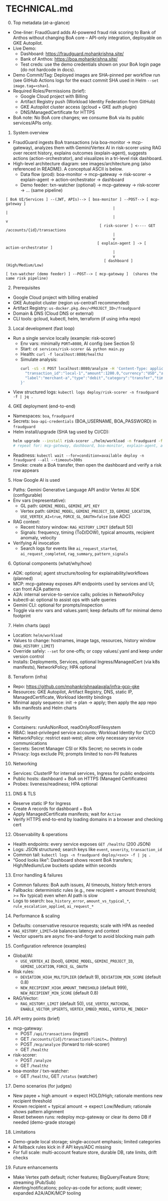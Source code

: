 # TECHNICAL.md

0) Top metadata (at-a-glance)
- One-liner: FraudGuard adds AI-powered fraud risk scoring to Bank of Anthos without changing BoA core – API-only integration, deployable on GKE Autopilot.
- Live Demo:
  - Dashboard: https://fraudguard.mohankrishna.site/
  - Bank of Anthos: https://boa.mohankrishna.site/
  - Test creds: use the demo credentials shown on your BoA login page (do not hardcode in docs).
- Demo Commit/Tag: Deployed images are SHA-pinned per workflow run (see GitHub Actions logs for the exact commit SHA used in Helm `--set image.tag=<sha>`).
- Required Roles/Permissions (brief):
  - Google Cloud project with Billing
  - Artifact Registry push (Workload Identity Federation from GitHub)
  - GKE Autopilot cluster access (gcloud + GKE auth plugin)
  - DNS/ManagedCertificate for HTTPS
- BoA note: No BoA core changes; we consume BoA via its public services/APIs only.

1) System overview
- FraudGuard ingests BoA transactions (via boa-monitor → mcp-gateway), analyzes them with Gemini/Vertex AI in risk-scorer using RAG over recent history, explains outcomes (explain-agent), suggests actions (action-orchestrator), and visualizes in a tri-level risk dashboard.
- High-level architecture diagram: see images/architecture.png (also referenced in README). A conceptual ASCII is below.
  - Data flow (prod): boa-monitor → mcp-gateway → risk-scorer → explain-agent → action-orchestrator → dashboard
  - Demo feeder: txn-watcher (optional) → mcp-gateway → risk-scorer → … (same pipeline)

```text
[ BoA UI/Services ] --(JWT, APIs)--> [ boa-monitor ] --POST--> [ mcp-gateway ]
                                                |                      |
                                                |                      v
                                          [ risk-scorer ] <---- GET /accounts/{id}/transactions
                                                |
                                                v
                                         [ explain-agent ] -> [ action-orchestrator ]
                                                |
                                                v
                                            [ dashboard ] (High/Medium/Low)

[ txn-watcher (demo feeder) ] --POST--> [ mcp-gateway ]  (shares the same risk pipeline)
```

2) Prerequisites
- Google Cloud project with billing enabled
- GKE Autopilot cluster (region us-central1 recommended)
- Artifact Registry: `us-docker.pkg.dev/<PROJECT_ID>/fraudguard`
- Domain & DNS (Cloud DNS or external)
- CLI tools: gcloud, kubectl, helm, terraform (if using infra repo)

3) Local development (fast loop)
- Run a single service locally (example: risk-scorer)
  - Env vars: minimally `PORT=8080`, AI config (see Section 5)
  - Start: `cd services/risk-scorer && python main.py`
  - Health: `curl -f localhost:8080/healthz`
  - Simulate analysis:
    ```bash
    curl -sS -X POST localhost:8080/analyze -H 'Content-Type: application/json' -d '{
      "transaction_id":"local-1","amount":1200.0,"currency":"USD","account_id":"demo1",
      "label":"merchant-a","type":"debit","category":"transfer","timestamp":"2025-01-01T00:00:00Z"
    }'
    ```
- View structured logs: `kubectl logs deploy/risk-scorer -n fraudguard -f | jq .`

4) GKE deployment (end-to-end)
- Namespaces: `boa`, `fraudguard`
- Secrets: `boa-api-credentials` (BOA_USERNAME, BOA_PASSWORD) in `fraudguard`
- Helm install/upgrade (SHA tag used by CI/CD):
  ```bash
  helm upgrade --install risk-scorer ./helm/workload -n fraudguard -f values/risk-scorer.yaml --set image.tag=<SHA> --atomic --wait
  # repeat for: mcp-gateway, dashboard, boa-monitor, explain-agent, action-orchestrator
  ```
- Readiness: `kubectl wait --for=condition=available deploy -n fraudguard --all --timeout=300s`
- Smoke: create a BoA transfer, then open the dashboard and verify a risk row appears

5) How Google AI is used
- Paths: Gemini Generative Language API and/or Vertex AI SDK (configurable)
- Env vars (representative):
  - GL path: `GEMINI_MODEL`, `GEMINI_API_KEY`
  - Vertex path: `GEMINI_MODEL`, `GEMINI_PROJECT_ID`, `GEMINI_LOCATION`, `USE_VERTEX_AI=true`, `FORCE_GL_OAUTH=false` (use ADC)
- RAG context:
  - Recent history window: `RAG_HISTORY_LIMIT` (default 50)
  - Signals: frequency, timing (ToD/DOW), typical amounts, recipient anomaly, velocity
- Verifying AI invocation
  - Search logs for events like `ai_request_started`, `ai_request_completed`, `rag_summary`, `pattern_signals`

6) Optional components (what/why/how)
- ADK: optional; agent structure/tooling for explainability/workflows (planned)
- MCP: mcp-gateway exposes API endpoints used by services and UI; can front A2A patterns
- A2A: internal service-to-service calls; policies in NetworkPolicy
- kubectl-ai: optional to assist ops with safe queries
- Gemini CLI: optional for prompts/inspection
- Toggle via env vars and values.yaml; keep defaults off for minimal demo footprint

7) Helm charts (app)
- Location: `helm/workload`
- Values to change: hostnames, image tags, resources, history window (`RAG_HISTORY_LIMIT`)
- Override safely: `--set` for one-offs; or copy values/<service>.yaml and keep under version control
- Installs: Deployments, Services, optional Ingress/ManagedCert (via k8s manifests), NetworkPolicy; HPA optional

8) Terraform (infra)
- Repo: https://github.com/mohankrishnaalavala/infra-gcp-gke
- Resources: GKE Autopilot, Artifact Registry, DNS, static IP, ManagedCertificate, Workload Identity bindings
- Minimal apply sequence: init → plan → apply; then apply the app repo k8s manifests and Helm charts

9) Security
- Containers: runAsNonRoot, readOnlyRootFilesystem
- RBAC: least-privileged service accounts; Workload Identity for CI/CD
- NetworkPolicy: restrict east-west; allow only necessary service communications
- Secrets: Secret Manager CSI or K8s Secret; no secrets in code
- Privacy: logs exclude PII; prompts limited to non-PII features

10) Networking
- Services: ClusterIP for internal services, Ingress for public endpoints
- Public hosts: dashboard + BoA on HTTPS (Managed Certificates)
- Probes: liveness/readiness; HPA optional

11) DNS & TLS
- Reserve static IP for Ingress
- Create A records for dashboard + BoA
- Apply ManagedCertificate manifests; wait for `Active`
- Verify HTTPS end-to-end by loading domains in a browser and checking cert

12) Observability & operations
- Health endpoints: every service exposes `GET /healthz` (200 JSON)
- Logs: JSON structured; search keys like `event`, `severity`, `transaction_id`
- Common tail: `kubectl logs -n fraudguard deploy/<svc> -f | jq .`
- “Good looks like”: Dashboard shows recent BoA transfers; High/Medium/Low buckets update within seconds

13) Error handling & failures
- Common failures: BoA auth issues, AI timeouts, history fetch errors
- Fallbacks: deterministic rules (e.g., new recipient + amount threshold; >= N× typical) even when AI path is slow
- Logs to search: `boa_history_error`, `amount_vs_typical_*`, `rule_escalation_applied`, `ai_request_*`

14) Performance & scaling
- Defaults: conservative resource requests; scale with HPA as needed
- `RAG_HISTORY_LIMIT=50` balances latency and context
- Vector upserts are async fire-and-forget to avoid blocking main path

15) Configuration reference (examples)
- Global/AI:
  - `USE_VERTEX_AI` (bool), `GEMINI_MODEL`, `GEMINI_PROJECT_ID`, `GEMINI_LOCATION`, `FORCE_GL_OAUTH`
- Risk rules:
  - `DEVIATION_HIGH_MULTIPLIER` (default 9), `DEVIATION_MIN_SCORE` (default 0.8)
  - `NEW_RECIPIENT_HIGH_AMOUNT_THRESHOLD` (default 999), `NEW_RECIPIENT_MIN_SCORE` (default 0.8)
- RAG/Vector:
  - `RAG_HISTORY_LIMIT` (default 50), `USE_VERTEX_MATCHING`, `ENABLE_VECTOR_UPSERTS`, `VERTEX_EMBED_MODEL`, `VERTEX_ME_INDEX*`

16) API entry points (brief)
- mcp-gateway:
  - POST `/api/transactions` (ingest)
  - GET `/accounts/{id}/transactions?limit=…` (history)
  - POST `/mcp/analyze` (forward to risk-scorer)
  - GET `/healthz`
- risk-scorer:
  - POST `/analyze`
  - GET `/healthz`
- boa-monitor / txn-watcher:
  - GET `/healthz`, GET `/status` (watcher)

17) Demo scenarios (for judges)
- New payee + high amount → expect HOLD/High; rationale mentions new recipient threshold
- Known recipient + typical amount → expect Low/Medium; rationale shows pattern alignment
- Reset between runs: redeploy mcp-gateway or clear its demo DB if needed (demo-grade storage)

18) Limitations
- Demo-grade local storage; single-account emphasis; limited categories
- AI fallback rules kick in if API keys/ADC missing
- For full scale: multi-account feature store, durable DB, rate limits, drift checks

19) Future enhancements
- Make Vertex path default; richer features; BigQuery/Feature Store; streaming (Pub/Sub)
- Alerting/notifications; policy-as-code for actions; audit viewer; expanded A2A/ADK/MCP tooling


